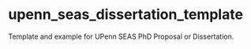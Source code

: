 # upenn_seas_dissertation_template
Template and example for UPenn SEAS PhD Proposal or Dissertation.

